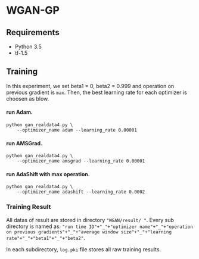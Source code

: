 # WGAN-GP

## Requirements
* Python 3.5
* tf-1.5

## Training
In this experiment, we set beta1 = 0, beta2 = 0.999 and operation on previous gradient is ```max```. Then, the best learning rate for each optimizer is choosen as blow.

#### run Adam.
```shell
python gan_realdata4.py \
	--optimizer_name adam --learning_rate 0.00001 
```
#### run AMSGrad.
```shell
python gan_realdata4.py \
	--optimizer_name amsgrad --learning_rate 0.00001 
```

#### run AdaShift with max operation.
```shell
python gan_realdata4.py \
	--optimizer_name adashift --learning_rate 0.0002 
```


### Training Result
All datas of result are stored in directory ```"WGAN/result/ "```.
Every sub directory is named as:
```"run time ID"+"_"+"optimizer name"+"_"+"operation on previous gradients"+"_"+"average window size"+"_"+"learning rate"+"_"+"beta1"+"_"+"beta2"```.

In each subdirectory, ```log.pki``` file stores all raw training results.


